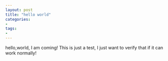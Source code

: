 ```yaml
---
layout: post
title: "hello world"
categories:
- 
tags:
-
---
```

hello,world, I am coming! This is just a test, I just want to verify that if it can work normally!